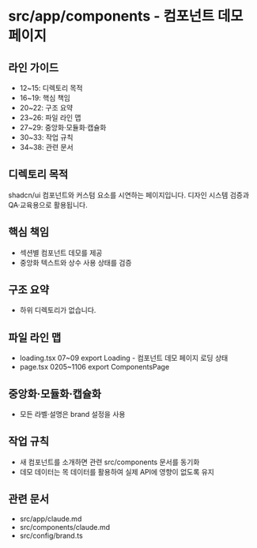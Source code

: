 # src/app/components - 컴포넌트 데모 페이지

## 라인 가이드
- 12~15: 디렉토리 목적
- 16~19: 핵심 책임
- 20~22: 구조 요약
- 23~26: 파일 라인 맵
- 27~29: 중앙화·모듈화·캡슐화
- 30~33: 작업 규칙
- 34~38: 관련 문서

## 디렉토리 목적
shadcn/ui 컴포넌트와 커스텀 요소를 시연하는 페이지입니다.
디자인 시스템 검증과 QA·교육용으로 활용됩니다.

## 핵심 책임
- 섹션별 컴포넌트 데모를 제공
- 중앙화 텍스트와 상수 사용 상태를 검증

## 구조 요약
- 하위 디렉토리가 없습니다.

## 파일 라인 맵
- loading.tsx 07~09 export Loading - 컴포넌트 데모 페이지 로딩 상태
- page.tsx 0205~1106 export ComponentsPage

## 중앙화·모듈화·캡슐화
- 모든 라벨·설명은 brand 설정을 사용

## 작업 규칙
- 새 컴포넌트를 소개하면 관련 src/components 문서를 동기화
- 데모 데이터는 목 데이터를 활용하여 실제 API에 영향이 없도록 유지

## 관련 문서
- src/app/claude.md
- src/components/claude.md
- src/config/brand.ts
